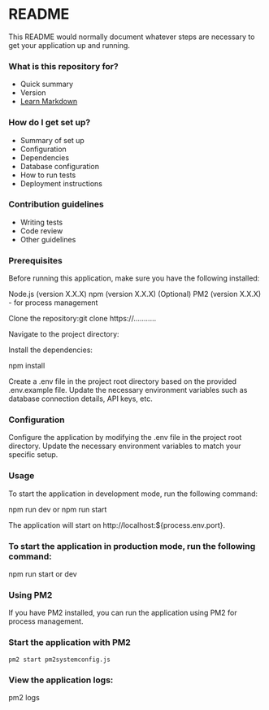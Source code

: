 # README #

This README would normally document whatever steps are necessary to get your application up and running.

### What is this repository for? ###

* Quick summary
* Version
* [Learn Markdown](https://bitbucket.org/tutorials/markdowndemo)

### How do I get set up? ###

* Summary of set up
* Configuration
* Dependencies
* Database configuration
* How to run tests
* Deployment instructions

### Contribution guidelines ###

* Writing tests
* Code review
* Other guidelines

### Prerequisites
Before running this application, make sure you have the following installed:

Node.js (version X.X.X)
npm (version X.X.X)
(Optional) PM2 (version X.X.X) - for process management

 Clone the repository:git clone  https://...........

Navigate to the project directory:


Install the dependencies:

npm install

Create a .env file in the project root directory based on the provided .env.example file. Update the necessary environment variables such as database connection details, API keys, etc.

### Configuration

Configure the application by modifying the .env file in the project root directory. Update the necessary environment variables to match your specific setup.

### Usage
To start the application in development mode, run the following command:


npm run dev or npm run start

The application will start on http://localhost:${process.env.port}.

### To start the application in production mode, run the following command:

npm run start or dev

### Using PM2

If you have PM2 installed, you can run the application using PM2 for process management.

###  Start the application with PM2
    pm2 start pm2systemconfig.js

### View the application logs: 

pm2 logs



